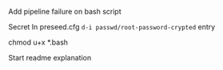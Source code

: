 Add pipeline failure on bash script

Secret
In preseed.cfg `d-i passwd/root-password-crypted` entry

chmod u+x *.bash

Start readme explanation